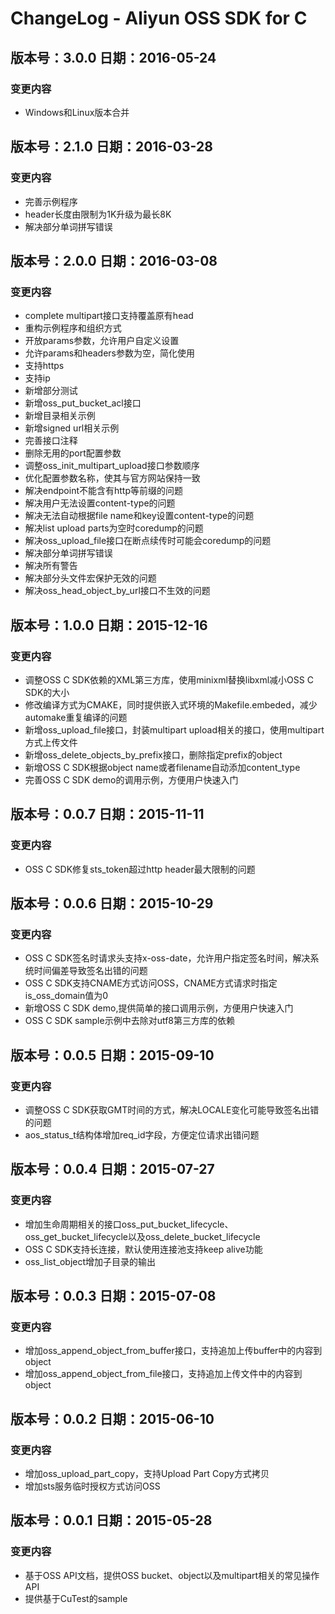 # ChangeLog - Aliyun OSS SDK for C

## 版本号：3.0.0 日期：2016-05-24
### 变更内容
 - Windows和Linux版本合并

 
## 版本号：2.1.0 日期：2016-03-28
### 变更内容
 - 完善示例程序
 - header长度由限制为1K升级为最长8K
 - 解决部分单词拼写错误

## 版本号：2.0.0 日期：2016-03-08
### 变更内容
 - complete multipart接口支持覆盖原有head
 - 重构示例程序和组织方式
 - 开放params参数，允许用户自定义设置
 - 允许params和headers参数为空，简化使用
 - 支持https
 - 支持ip
 - 新增部分测试
 - 新增oss_put_bucket_acl接口
 - 新增目录相关示例
 - 新增signed url相关示例
 - 完善接口注释
 - 删除无用的port配置参数
 - 调整oss_init_multipart_upload接口参数顺序
 - 优化配置参数名称，使其与官方网站保持一致
 - 解决endpoint不能含有http等前缀的问题
 - 解决用户无法设置content-type的问题
 - 解决无法自动根据file name和key设置content-type的问题
 - 解决list upload parts为空时coredump的问题
 - 解决oss_upload_file接口在断点续传时可能会coredump的问题
 - 解决部分单词拼写错误
 - 解决所有警告
 - 解决部分头文件宏保护无效的问题
 - 解决oss_head_object_by_url接口不生效的问题


## 版本号：1.0.0 日期：2015-12-16
### 变更内容
 - 调整OSS C SDK依赖的XML第三方库，使用minixml替换libxml减小OSS C SDK的大小
 - 修改编译方式为CMAKE，同时提供嵌入式环境的Makefile.embeded，减少automake重复编译的问题
 - 新增oss_upload_file接口，封装multipart upload相关的接口，使用multipart方式上传文件
 - 新增oss_delete_objects_by_prefix接口，删除指定prefix的object
 - 新增OSS C SDK根据object name或者filename自动添加content_type
 - 完善OSS C SDK demo的调用示例，方便用户快速入门

## 版本号：0.0.7 日期：2015-11-11
### 变更内容
 - OSS C SDK修复sts_token超过http header最大限制的问题

## 版本号：0.0.6 日期：2015-10-29
### 变更内容
 - OSS C SDK签名时请求头支持x-oss-date，允许用户指定签名时间，解决系统时间偏差导致签名出错的问题
 - OSS C SDK支持CNAME方式访问OSS，CNAME方式请求时指定is_oss_domain值为0
 - 新增OSS C SDK demo,提供简单的接口调用示例，方便用户快速入门
 - OSS C SDK sample示例中去除对utf8第三方库的依赖

## 版本号：0.0.5 日期：2015-09-10
### 变更内容
 - 调整OSS C SDK获取GMT时间的方式，解决LOCALE变化可能导致签名出错的问题
 - aos_status_t结构体增加req_id字段，方便定位请求出错问题

## 版本号：0.0.4 日期：2015-07-27
### 变更内容
 - 增加生命周期相关的接口oss_put_bucket_lifecycle、oss_get_bucket_lifecycle以及oss_delete_bucket_lifecycle
 - OSS C SDK支持长连接，默认使用连接池支持keep alive功能
 - oss_list_object增加子目录的输出

## 版本号：0.0.3 日期：2015-07-08
### 变更内容
 - 增加oss_append_object_from_buffer接口，支持追加上传buffer中的内容到object
 - 增加oss_append_object_from_file接口，支持追加上传文件中的内容到object

## 版本号：0.0.2 日期：2015-06-10
### 变更内容
 - 增加oss_upload_part_copy，支持Upload Part Copy方式拷贝
 - 增加sts服务临时授权方式访问OSS

## 版本号：0.0.1 日期：2015-05-28
### 变更内容
 - 基于OSS API文档，提供OSS bucket、object以及multipart相关的常见操作API
 - 提供基于CuTest的sample




